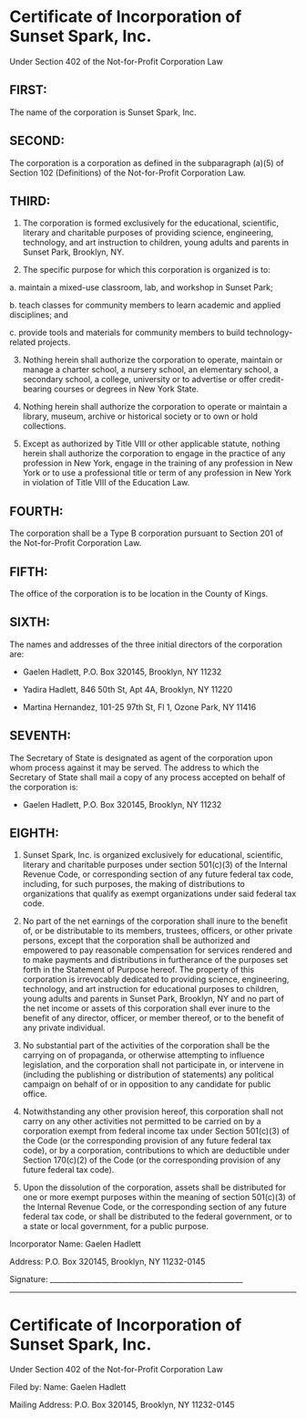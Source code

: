 # Certificate of Incorporation of Sunset Spark, Inc.

Under Section 402 of the Not-for-Profit Corporation Law

## FIRST:

The name of the corporation is Sunset Spark, Inc.

## SECOND:

The corporation is a corporation as defined in the subparagraph (a)(5)
of Section 102 (Definitions) of the Not-for-Profit Corporation Law.

## THIRD:

1. The corporation is formed exclusively for the educational,
   scientific, literary and charitable purposes of providing science,
   engineering, technology, and art instruction to children, young
   adults and parents in Sunset Park, Brooklyn, NY.

2. The specific purpose for which this corporation is organized is to:

  a. maintain a mixed-use classroom, lab, and workshop in Sunset Park;

  b. teach classes for community members to learn academic and applied
     disciplines; and

  c. provide tools and materials for community members to build
     technology-related projects.

3. Nothing herein shall authorize the corporation to operate, maintain
   or manage a charter school, a nursery school, an elementary school,
   a secondary school, a college, university or to advertise or offer
   credit-bearing courses or degrees in New York State.

4. Nothing herein shall authorize the corporation to operate or
   maintain a library, museum, archive or historical society or to own
   or hold collections.

5. Except as authorized by Title VIII or other applicable statute,
   nothing herein shall authorize the corporation to engage in the
   practice of any profession in New York, engage in the training of
   any profession in New York or to use a professional title or term
   of any profession in New York in violation of  Title VIII of the
   Education Law.

## FOURTH:

The corporation shall be a Type B corporation pursuant to Section 201
of the Not-for-Profit Corporation Law.

## FIFTH:

The office of the corporation is to be location in the County of
Kings.

## SIXTH:

The names and addresses of the three initial directors of the
corporation are:

 + Gaelen Hadlett, P.O. Box 320145, Brooklyn, NY 11232

 + Yadira Hadlett, 846 50th St, Apt 4A, Brooklyn, NY 11220

 + Martina Hernandez, 101-25 97th St, Fl 1, Ozone Park, NY 11416

## SEVENTH:

The Secretary of State is designated as agent of the corporation upon
whom process against it may be served. The address to which the
Secretary of State shall mail a copy of any process accepted on behalf
of the corporation is:

 + Gaelen Hadlett, P.O. Box 320145, Brooklyn, NY 11232

## EIGHTH:

1. Sunset Spark, Inc. is organized exclusively for educational,
   scientific, literary and charitable purposes under section
   501(c)(3) of the Internal Revenue Code, or corresponding section of
   any future federal tax code, including, for such purposes, the
   making of distributions to organizations that qualify as exempt
   organizations under said federal tax code.

2. No part of the net earnings of the corporation shall inure to the
   benefit of, or be distributable to its members, trustees, officers,
   or other private persons, except that the corporation shall be
   authorized and empowered to pay reasonable compensation for
   services rendered and to make payments and distributions in
   furtherance of the purposes set forth in the Statement of Purpose
   hereof. The property of this corporation is irrevocably dedicated
   to providing science, engineering, technology, and art instruction
   for educational purposes to children, young adults and parents in
   Sunset Park, Brooklyn, NY and no part of the net income or assets
   of this corporation shall ever inure to the benefit of any
   director, officer, or member thereof, or to the benefit of any
   private individual.

3. No substantial part of the activities of the corporation shall be
   the carrying on of propaganda, or otherwise attempting to influence
   legislation, and the corporation shall not participate in, or
   intervene in (including the publishing or distribution of
   statements) any political campaign on behalf of or in opposition to
   any candidate for public office.

4. Notwithstanding any other provision hereof, this corporation shall
   not carry on any other activities not permitted to be carried on by
   a corporation exempt from federal income tax under Section
   501(c)(3) of the Code (or the corresponding provision of any future
   federal tax code), or by a corporation, contributions to which are
   deductible under Section 170(c)(2) of the Code (or the
   corresponding provision of any future federal tax code).

5. Upon the dissolution of the corporation, assets shall be
   distributed for one or more exempt purposes within the meaning of
   section 501(c)(3) of the Internal Revenue Code, or the
   corresponding section of any future federal tax code, or shall be
   distributed to the federal government, or to a state or local
   government, for a public purpose.

Incorporator Name: Gaelen Hadlett

Address: P.O. Box 320145, Brooklyn, NY 11232-0145

Signature: _____________________________________________________

 - - - - - - - - - - - - - - - - - - - - - - - - - - - - - - - - - -

# Certificate of Incorporation of Sunset Spark, Inc.

Under Section 402 of the Not-for-Profit Corporation Law

Filed by: Name: Gaelen Hadlett

Mailing Address: P.O. Box 320145, Brooklyn, NY 11232-0145
